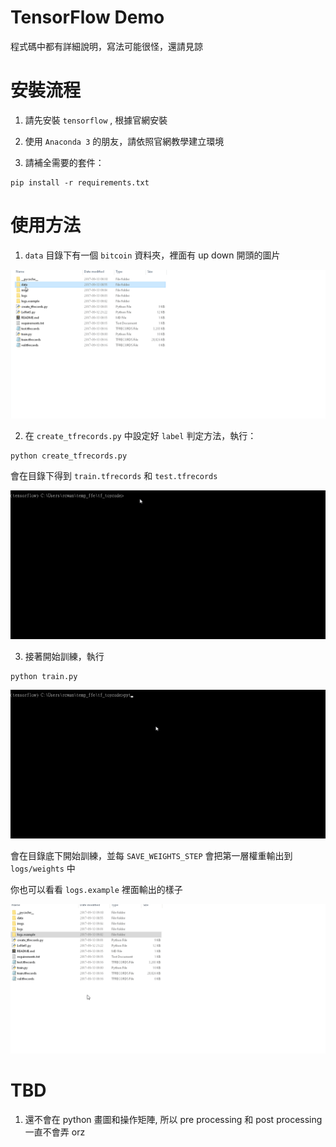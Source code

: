 # TensorFlow Demo

程式碼中都有詳細說明，寫法可能很怪，還請見諒

# 安裝流程

1. 請先安裝 `tensorflow` , 根據官網安裝

2. 使用 `Anaconda 3` 的朋友，請依照官網教學建立環境

3. 請補全需要的套件：

```
pip install -r requirements.txt
```

# 使用方法

1. `data` 目錄下有一個 `bitcoin` 資料夾，裡面有 up down 開頭的圖片

![check_data_example](docs/check_data_example.gif)

2. 在 `create_tfrecords.py` 中設定好 `label` 判定方法，執行：

```
python create_tfrecords.py
```

會在目錄下得到 `train.tfrecords` 和 `test.tfrecords`

![run_create_tfrecords](docs/run_create_tfrecords.gif)

3. 接著開始訓練，執行

```
python train.py
```
![run_train](docs/run_train.gif)

會在目錄底下開始訓練，並每 `SAVE_WEIGHTS_STEP` 會把第一層權重輸出到 `logs/weights` 中

你也可以看看 `logs.example` 裡面輸出的樣子

![check_weight_folder](docs/check_weight_folder.gif)


# TBD

1. 還不會在 python 畫圖和操作矩陣, 所以 pre processing 和 post processing 一直不會弄 orz